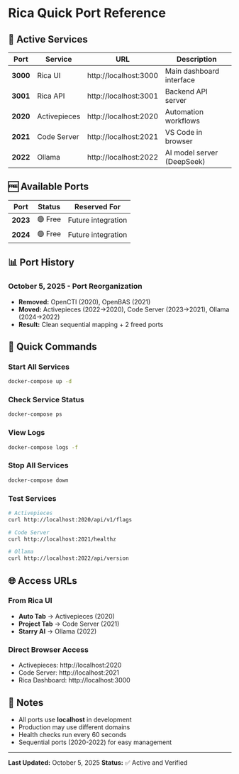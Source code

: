 # Rica Quick Port Reference

## 🚀 Active Services

| Port | Service | URL | Description |
|------|---------|-----|-------------|
| **3000** | Rica UI | http://localhost:3000 | Main dashboard interface |
| **3001** | Rica API | http://localhost:3001 | Backend API server |
| **2020** | Activepieces | http://localhost:2020 | Automation workflows |
| **2021** | Code Server | http://localhost:2021 | VS Code in browser |
| **2022** | Ollama | http://localhost:2022 | AI model server (DeepSeek) |

## 🆓 Available Ports

| Port | Status | Reserved For |
|------|--------|--------------|
| **2023** | 🟢 Free | Future integration |
| **2024** | 🟢 Free | Future integration |

## 📊 Port History

### October 5, 2025 - Port Reorganization
- **Removed:** OpenCTI (2020), OpenBAS (2021)
- **Moved:** Activepieces (2022→2020), Code Server (2023→2021), Ollama (2024→2022)
- **Result:** Clean sequential mapping + 2 freed ports

## 🔧 Quick Commands

### Start All Services
```bash
docker-compose up -d
```

### Check Service Status
```bash
docker-compose ps
```

### View Logs
```bash
docker-compose logs -f
```

### Stop All Services
```bash
docker-compose down
```

### Test Services
```bash
# Activepieces
curl http://localhost:2020/api/v1/flags

# Code Server
curl http://localhost:2021/healthz

# Ollama
curl http://localhost:2022/api/version
```

## 🌐 Access URLs

### From Rica UI
- **Auto Tab** → Activepieces (2020)
- **Project Tab** → Code Server (2021)
- **Starry AI** → Ollama (2022)

### Direct Browser Access
- Activepieces: http://localhost:2020
- Code Server: http://localhost:2021
- Rica Dashboard: http://localhost:3000

## 📝 Notes

- All ports use **localhost** in development
- Production may use different domains
- Health checks run every 60 seconds
- Sequential ports (2020-2022) for easy management

---

**Last Updated:** October 5, 2025
**Status:** ✅ Active and Verified
